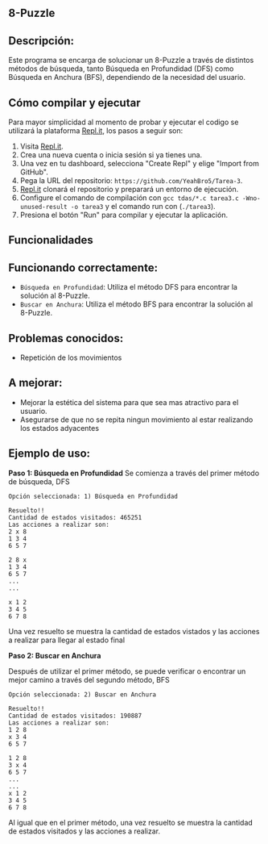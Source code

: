 
## 8-Puzzle
## Descripción:

Este programa se encarga de solucionar un 8-Puzzle a través de distintos métodos de búsqueda, tanto Búsqueda en Profundidad (DFS) como Búsqueda en Anchura (BFS), dependiendo de la necesidad del usuario.

## Cómo compilar y ejecutar
Para mayor simplicidad al momento de probar y ejecutar el codigo se utilizará la plataforma [Repl.it](http://repl.it/), los pasos a seguir son:

1. Visita [Repl.it](https://repl.it/).
2. Crea una nueva cuenta o inicia sesión si ya tienes una.
3. Una vez en tu dashboard, selecciona "Create Repl" y elige "Import from GitHub".
4. Pega la URL del repositorio: `https://github.com/YeahBro5/Tarea-3`.
5. [Repl.it](http://repl.it/) clonará el repositorio y preparará un entorno de ejecución.
6. Configure el comando de compilación con `gcc tdas/*.c tarea3.c -Wno-unused-result -o tarea3` y el comando run con (`./tarea3`).
7. Presiona el botón "Run" para compilar y ejecutar la aplicación.

## Funcionalidades
## Funcionando correctamente:
* `Búsqueda en Profundidad`: Utiliza el método DFS para encontrar la solución al 8-Puzzle.
* `Buscar en Anchura`: Utiliza el método BFS para encontrar la solución al 8-Puzzle.

## Problemas conocidos:
* Repetición de los movimientos

## A mejorar:
* Mejorar la estética del sistema para que sea mas atractivo para el usuario.
* Asegurarse de que no se repita ningun movimiento al estar realizando los estados adyacentes

## Ejemplo de uso:
**Paso 1: Búsqueda en Profundidad**
Se comienza a través del primer método de búsqueda, DFS
````
Opción seleccionada: 1) Búsqueda en Profundidad

Resuelto!!
Cantidad de estados visitados: 465251
Las acciones a realizar son: 
2 x 8 
1 3 4 
6 5 7 

2 8 x 
1 3 4 
6 5 7 
...
...

x 1 2 
3 4 5 
6 7 8 

````
Una vez resuelto se muestra la cantidad de estados vistados y las acciones a realizar para llegar al estado final

**Paso 2: Buscar en Anchura**

Después de utilizar el primer método, se puede verificar o encontrar un mejor camino a través del segundo método, BFS
````
Opción seleccionada: 2) Buscar en Anchura

Resuelto!!
Cantidad de estados visitados: 190887
Las acciones a realizar son: 
1 2 8 
x 3 4 
6 5 7 

1 2 8 
3 x 4 
6 5 7
...
...
x 1 2 
3 4 5 
6 7 8 

````
Al igual que en el primer método, una vez resuelto se muestra la cantidad de estados visitados y las acciones a realizar.

